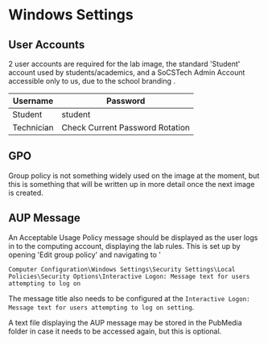 # Windows Settings

## User Accounts

2 user accounts are required for the lab image, the standard 'Student' account used by students/academics, and a SoCSTech Admin Account accessible only to us, due to the school branding .

| Username   | Password                        |
|------------|---------------------------------|
| Student    | student                         |
| Technician | Check Current Password Rotation |

## GPO

Group policy is not something widely used on the image at the moment, but this is something that will be written up in more detail once the next image is created.

## AUP Message

An Acceptable Usage Policy message should be displayed as the user logs in to the computing account, displaying the lab 
rules. This is set up by opening 'Edit group policy' and navigating to '

```
Computer Configuration\Windows Settings\Security Settings\Local Policies\Security Options\Interactive Logon: Message text for users attempting to log on
```
The message title also needs to be configured at the `Interactive Logon: Message text for users attempting to log on setting`.

A text file displaying the AUP message may be stored in the PubMedia folder in case it needs to be accessed again, but this is optional.